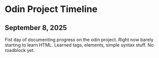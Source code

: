 # Odin Project Timeline

##  September 8, 2025

Fist day of documenting progress on the odin project. Right now barely starting to learn HTML.
Learned tags, elements, simple syntax stuff. No roadblock yet.





